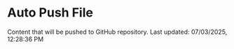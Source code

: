 # Auto Push File

Content that will be pushed to GitHub repository.
Last updated: 07/03/2025, 12:28:36 PM